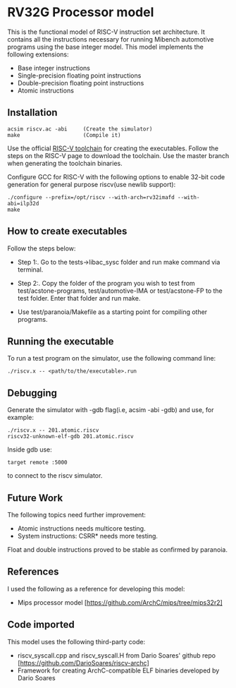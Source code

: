 # RV32G Processor model

This is the functional model of RISC-V instruction set
architecture. It contains all the instructions necessary for running
Mibench automotive programs using the base integer model. This model
implements the following extensions:

  - Base integer instructions
  - Single-precision floating point instructions
  - Double-precision floating point instructions 
  - Atomic instructions

## Installation

`````````
acsim riscv.ac -abi     (Create the simulator)
make                    (Compile it)
`````````

Use the official [RISC-V toolchain](https://github.com/riscv/riscv-gnu-toolchain/) for creating the executables. Follow
the steps on the RISC-V page to download the toolchain. Use the master branch when generating the toolchain binaries.

Configure GCC for RISC-V with the following options to enable 32-bit
code generation for general purpose riscv(use newlib support):
`````````
./configure --prefix=/opt/riscv --with-arch=rv32imafd --with-abi=ilp32d
make
`````````

## How to create executables

Follow the steps below:

  - Step 1:. Go to the tests->libac_sysc folder and run make command
via terminal.

  - Step 2:. Copy the folder of the program you wish to test from
test/acstone-programs, test/automotive-IMA or test/acstone-FP to
the test folder. Enter that folder and run make.

  - Use test/paranoia/Makefile as a starting point for compiling other programs.

## Running the executable

To run a test program on the simulator, use the following command
line:
`````````
./riscv.x -- <path/to/the/executable>.run
`````````

## Debugging

Generate the simulator with -gdb flag(i.e, acsim -abi -gdb) and use, for example:
`````````
./riscv.x -- 201.atomic.riscv
riscv32-unknown-elf-gdb 201.atomic.riscv
`````````

Inside gdb use:
`````````
target remote :5000
`````````

to connect to the riscv simulator.



## Future Work

The following topics need further improvement:

   - Atomic instructions needs multicore testing.
   - System instructions: CSRR* needs more testing.

Float and double instructions proved to be stable as confirmed by paranoia.

## References

I used the following as a reference for developing this model:

   - Mips processor model
   [https://github.com/ArchC/mips/tree/mips32r2]

## Code imported

This model uses the following third-party code:

   - riscv_syscall.cpp and riscv_syscall.H from Dario Soares' github repo
	[https://github.com/DarioSoares/riscv-archc]
   - Framework for creating ArchC-compatible ELF binaries developed by
     Dario Soares
